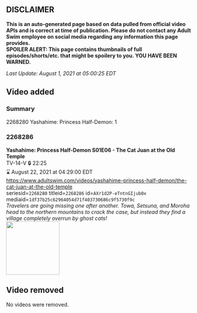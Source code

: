 ## DISCLAIMER
**This is an auto-generated page based on data pulled from official video APIs and is correct at time of publication. Please do not contact any Adult Swim employee on social media regarding any information this page provides.**  
**SPOILER ALERT: This page contains thumbnails of full episodes/shorts/etc. that might be spoilery to you. YOU HAVE BEEN WARNED.**  

_Last Update: August 1, 2021 at 05:00:25 EDT_
## Video added
### Summary
2268280 Yashahime: Princess Half-Demon: 1  
### 2268286
**Yashahime: Princess Half-Demon S01E06 - The Cat Juan at the Old Temple**  
TV-14-V 🔒 22:25  
⌛ August 22, 2021 at 04:29:00 EDT  
https://www.adultswim.com/videos/yashahime-princess-half-demon/the-cat-juan-at-the-old-temple  
seriesid=`2268280` titleid=`2268286` id=`AXr1d2P-eTntnGIjub0x` mediaid=`1df37b25c62964054d71f403730686c9f5730f9c`  
_Travelers are going missing one after another. Towa, Setsuna, and Moroha head to the northern mountains to crack the case, but instead they find a village completely overrun by ghost cats!_  
<a href="https://media.cdn.adultswim.com/uploads/20210730/thumbnails/2_21730112365-YashahimePrincessHalfDemon_106_TheCatJuanAtTheOldTemple.png"><img src="https://media.cdn.adultswim.com/uploads/20210730/thumbnails/2_21730112365-YashahimePrincessHalfDemon_106_TheCatJuanAtTheOldTemple.png" height="144px" /></a>
## Video removed
No videos were removed.  
